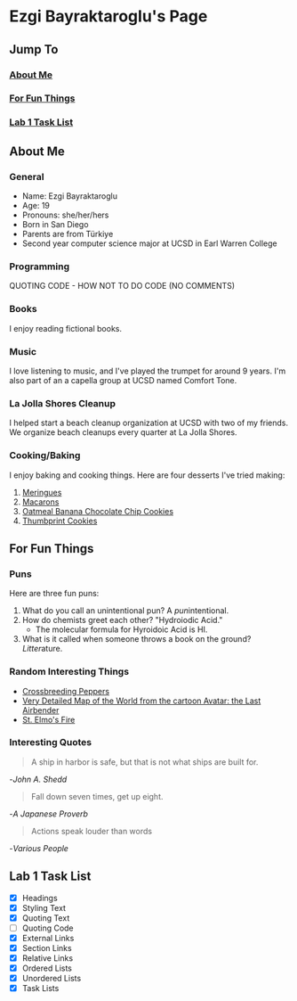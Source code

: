 # Ezgi Bayraktaroglu's Page


## Jump To

### [About Me](https://github.com/ebayraktaroglu/CSE110/blob/favorite-programming-language/index.md#about-me)

### [For Fun Things](https://github.com/ebayraktaroglu/CSE110/blob/favorite-programming-language/index.md#for-fun-things-1)

### [Lab 1 Task List](https://github.com/ebayraktaroglu/CSE110/blob/favorite-programming-language/index.md#lab-1-task-list-1)

## About Me

### General

- Name: Ezgi Bayraktaroglu
- Age: 19
- Pronouns: she/her/hers
- Born in San Diego
- Parents are from Türkiye
- Second year computer science major at UCSD in Earl Warren College

### Programming

QUOTING CODE - HOW NOT TO DO CODE (NO COMMENTS)

### Books

I enjoy reading fictional books.

### Music

I love listening to music, and I've played the trumpet for around 9 years. I'm also part of an a capella group at UCSD named Comfort Tone.

### La Jolla Shores Cleanup

I helped start a beach cleanup organization at UCSD with two of my friends. We organize beach cleanups every quarter at La Jolla Shores.

### Cooking/Baking

I enjoy baking and cooking things. Here are four desserts I've tried making:

1. [Meringues](images/Meringues.jpg)
2. [Macarons](images/Macarons.jpg)
3. [Oatmeal Banana Chocolate Chip Cookies](images/OatmealBananaChocolateChipCookies.jpg)
4. [Thumbprint Cookies](images/ThumbprintCookies.jpg)



## For Fun Things

### Puns

Here are three fun puns:
1. What do you call an unintentional pun? A *pun*intentional.
2. How do chemists greet each other? "Hydroiodic Acid."
   - The molecular formula for Hyroidoic Acid is HI.
3. What is it called when someone throws a book on the ground? *Litter*ature.

### Random Interesting Things

- [Crossbreeding Peppers](https://peppergeek.com/how-to-crossbreed-peppers/)
- [Very Detailed Map of the World from the cartoon Avatar: the Last Airbender](https://external-preview.redd.it/D6COo3YmmcBYv5zwCHMdZO4kUjpczWZjNc-Td7cHH20.jpg?auto=webp&s=96e43204a9d64cee57ed9b0acda8f2e05106c180)
- [St. Elmo's Fire](https://en.m.wikipedia.org/wiki/St._Elmo%27s_fire)

### Interesting Quotes

> A ship in harbor is safe, but that is not what ships are built for.

-*John A. Shedd*

> Fall down seven times, get up eight.

-*A Japanese Proverb*

> Actions speak louder than words

-*Various People*



## Lab 1 Task List

- [x] Headings
- [x] Styling Text
- [x] Quoting Text
- [ ] Quoting Code
- [x] External Links
- [x] Section Links
- [x] Relative Links
- [x] Ordered Lists
- [x] Unordered Lists
- [x] Task Lists

